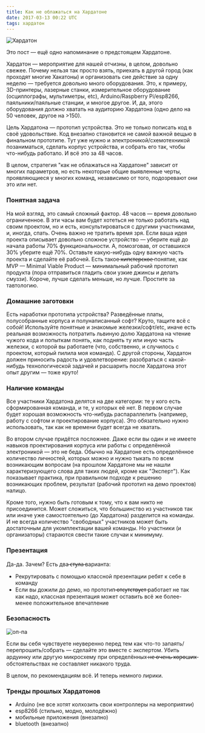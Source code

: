 ```yaml
---
title: Как не облажаться на Хардатоне
date: 2017-03-13 00:22 UTC
tags: хардатон
---
```


![Хардатон](https://pp.userapi.com/c638522/v638522308/29db1/DUuitoBkKJY.jpg)

Это пост — ещё одно напоминание о предстоящем Хардатоне.

Хардатон — мероприятие для нашей отчизны, в целом, довольно свежее. Почему нельзя
так просто взять, приехать в другой город (как проходят многие Хакатоны) и организовать сие действие за одну неделю —
требуется довольно много оборудования. Это, к примеру, 3D-принтеры, лазерные станки, измерительное оборудование (осциллографы, мультиметры, etc), Arduino/Raspberry Pi/esp8266, паяльники/паяльные станции, и многое другое. И, да, этого оборудования должно хватать на аудиторию Хардатона (одно дело на 50 человек, другое на >150).

Цель Хардатона — прототип устройства. Это не только пописать код в своё удовольствие. Код внезапно становится не самой важной вещью в финальном прототипе. Тут уже нужно и электроникой/схемотехникой позаниматься, сделать корпус устройства,
и собрать его так, чтобы что-нибудь работало. И всё это за 48 часов.

В целом, стратегия "как не облажаться на Хардатоне" зависит от многих параметров, но есть некоторые общие выявленные черты, проявляющиеся у многих команд, независимо от того,
подозревают они это или нет.


### Понятная задача

На мой взгляд, это самый сложный фактор. 48 часов — время довольно ограниченное. В эти
часы вам будет хотеться не только работать над своим проектом, но и есть, консультироваться
с другими участниками, и, иногда, спать. Очень важно не тратить время зря. Если ваша идея
проекта описывает довольно сложное устройство — уберите ещё до начала работы 70% функциональности. А, помозговав, от оставшихся 30% уберите ещё 70%. Оставьте какую-нибудь одну важную часть проекта и сделайте её рабочей. Есть такое ̶х̶и̶п̶с̶т̶е̶р̶с̶к̶о̶е̶  понятие, как MVP — Minimal Viable Product — минимальный рабочий прототип продукта (пора отправиться гладить свои узкие джинсы и делать смуззи). Короче, лучше сделать меньше, но лучше. Простите за тавтологию.

### Домашние заготовки

Есть наработки прототипа устройства? Разведённые платы, полусобранные корпуса и полунаписанный софт? Круто, тащите всё с собой! Используйте понятные и знакомые
железки/софт/etc, иначе есть реальная возможность потратить львиную долю Хардатона на чтение чужого кода и попыткам понять, как поднять ту или иную часть железки, с которой вы работаете (что, собственно, и случилось с проектом, который пилила моя команда). С другой стороны, Хардатон должен приносить радость и удовлетворение: разобраться с какой-нибудь технологической задачей и расшарить после Хардатона этот опыт другим — тоже круто!

### Наличие команды

Все участники Хардатона делятся на две категории: те у кого есть сформированная команда, и те, у которых её нет. В первом случае будет хорошая возможность что-нибудь распараллелить (например, работу с софтом и проектирование корпуса). Это обязательно нужно использовать, так как не времени будет всегда не хватать.

Во втором случае придётся посложнее. Даже если вы один и не имеете навыков проектирования корпуса или работы с определённой электроникой — это не беда. Обычно на Хардатоне есть определённое количество личностей, которых можно и нужно тыкать по всем возникающим вопросам (на прошлом Хардатоне мы не нашли характеризующего слова для таких людей, кроме как "Эксперт"). Как показывает практика, при правильном подходе к решению возникающих проблем, результат (рабочий прототип на демо проектов) налицо.

Кроме того, нужно быть готовым к тому, что к вам никто не присоединится. Может сложиться, что большинство из участников так или иначе уже самостоятельно (до Хардатона) разделится на команды. И не всегда количество "свободных" участников может быть достаточным для укомплектации вашей команды. Но участники (и организаторы) стараются свести такие случаи к минимуму.

### Презентация

Да-да. Зачем? Есть два ̶с̶т̶у̶л̶а̶  варианта:

* Рекрутировать с помощью классной презентации ребят к себе в команду
* Если вы дожили до демо, но прототип ̶о̶т̶с̶у̶т̶с̶т̶в̶у̶е̶т̶  работает не так как надо, классная презентация может оставить всё же более-менее положительное впечатление  

### Безопасность

![оп-па](https://pp.vk.me/c604427/v604427308/475d6/IZT25QZxkfM.jpg)

Если вы себя чувствуете неуверенно перед тем как что-то запаять/перепрошить/собрать — сделайте это вместе с экспертом. Убить ардуинку или другую микросхему при определённых ̶н̶е̶ ̶о̶ч̶е̶н̶ь̶ ̶х̶о̶р̶о̶ш̶и̶х̶ обстоятельствах не составляет никакого труда.

В целом, по рекомендациям всё. И теперь немного лирики.

### Тренды прошлых Хардатонов

* Arduino (не все хотят колхозить свои контроллеры на мероприятии)
* esp8266 (стильно, модно, молодёжно)
* мобильные приложения (внезапно)
* bluetooth (внезапно)
